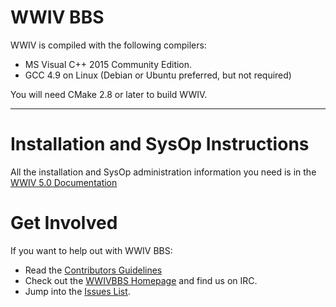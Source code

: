 WWIV BBS
=========

WWIV is compiled with the following compilers:
  
- MS Visual C++ 2015 Community Edition.
- GCC 4.9 on Linux (Debian or Ubuntu preferred, but not required)

You will need CMake 2.8 or later to build WWIV.

***

Installation and SysOp Instructions
====================

All the installation and SysOp administration information you 
need is in the [WWIV 5.0 Documentation](https://wwivbbs.readthedocs.org/)

Get Involved
====================

If you want to help out with WWIV BBS:

* Read the [Contributors Guidelines](contributing.md)
* Check out the [WWIVBBS Homepage](http://www.wwivbbs.org) and find us on IRC.
* Jump into the [Issues List](https://github.com/wwivbbs/wwiv/issues).
